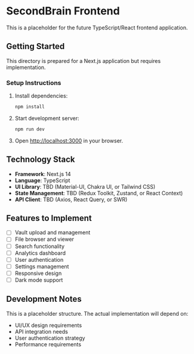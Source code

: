# SecondBrain Frontend

This is a placeholder for the future TypeScript/React frontend application.

## Getting Started

This directory is prepared for a Next.js application but requires implementation.

### Setup Instructions

1. Install dependencies:
   ```bash
   npm install
   ```

2. Start development server:
   ```bash
   npm run dev
   ```

3. Open [http://localhost:3000](http://localhost:3000) in your browser.

## Technology Stack

- **Framework**: Next.js 14
- **Language**: TypeScript
- **UI Library**: TBD (Material-UI, Chakra UI, or Tailwind CSS)
- **State Management**: TBD (Redux Toolkit, Zustand, or React Context)
- **API Client**: TBD (Axios, React Query, or SWR)

## Features to Implement

- [ ] Vault upload and management
- [ ] File browser and viewer
- [ ] Search functionality
- [ ] Analytics dashboard
- [ ] User authentication
- [ ] Settings management
- [ ] Responsive design
- [ ] Dark mode support

## Development Notes

This is a placeholder structure. The actual implementation will depend on:
- UI/UX design requirements
- API integration needs
- User authentication strategy
- Performance requirements
